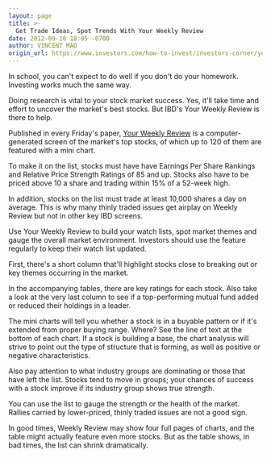 ```yaml
---
layout: page
title: >-
  Get Trade Ideas, Spot Trends With Your Weekly Review
date: 2012-09-10 18:05 -0700
author: VINCENT MAO
origin_url: https://www.investors.com/how-to-invest/investors-corner/your-weekly-review-can-unveil-trends/
---
```


In school, you can't expect to do well if you don't do your homework. Investing works much the same way.

Doing research is vital to your stock market success. Yes, it'll take time and effort to uncover the market's best stocks. But IBD's Your Weekly Review is there to help.

Published in every Friday's paper, [Your Weekly Review](https://www.investors.com/search/searchresults.aspx?Ntt=Your+Weekly+Review) is a computer-generated screen of the market's top stocks, of which up to 120 of them are featured with a mini chart.

To make it on the list, stocks must have have Earnings Per Share Rankings and Relative Price Strength Ratings of 85 and up. Stocks also have to be priced above 10 a share and trading within 15% of a 52-week high.

In addition, stocks on the list must trade at least 10,000 shares a day on average. This is why many thinly traded issues get airplay on Weekly Review but not in other key IBD screens.

Use Your Weekly Review to build your watch lists, spot market themes and gauge the overall market environment. Investors should use the feature regularly to keep their watch list updated.

First, there's a short column that'll highlight stocks close to breaking out or key themes occurring in the market.

In the accompanying tables, there are key ratings for each stock. Also take a look at the very last column to see if a top-performing mutual fund added or reduced their holdings in a leader.

The mini charts will tell you whether a stock is in a buyable pattern or if it's extended from proper buying range. Where? See the line of text at the bottom of each chart. If a stock is building a base, the chart analysis will strive to point out the type of structure that is forming, as well as positive or negative characteristics.

Also pay attention to what industry groups are dominating or those that have left the list. Stocks tend to move in groups; your chances of success with a stock improve if its industry group shows true strength.

You can use the list to gauge the strength or the health of the market. Rallies carried by lower-priced, thinly traded issues are not a good sign.

In good times, Weekly Review may show four full pages of charts, and the table might actually feature even more stocks. But as the table shows, in bad times, the list can shrink dramatically.
